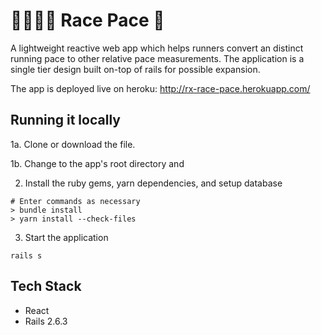 # 🏃‍♂️🏃‍♀️ Race Pace 💨
A lightweight reactive web app which helps runners convert an distinct running pace to other relative pace measurements. The application is a single tier design built on-top of rails for possible expansion.

The app is deployed live on heroku: http://rx-race-pace.herokuapp.com/ 

## Running it locally
1a. Clone or download the file. 

1b. Change to the app's root directory and 

2. Install the ruby gems, yarn dependencies, and setup database
```
# Enter commands as necessary
> bundle install
> yarn install --check-files
``` 
3. Start the application
```
rails s
```

## Tech Stack
* React
* Rails 2.6.3
